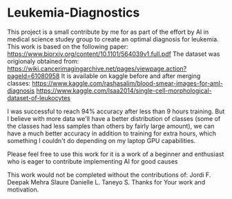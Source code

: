 # Leukemia-Diagnostics
This project is a small contribute by me for as part of the effort by AI in medical science studey group to create an optimal diagnosis for leukemia.
This work is based on the following paper: https://www.biorxiv.org/content/10.1101/564039v1.full.pdf
The dataset was origionaly obtained from: https://wiki.cancerimagingarchive.net/pages/viewpage.action?pageId=61080958
It is available on kaggle before and after merging classes: 
https://www.kaggle.com/rashasalim/blood-smear-images-for-aml-diagnosis 
https://www.kaggle.com/lsaa2014/single-cell-morphological-dataset-of-leukocytes

I was successful to reach 94% accuracy after less than 9 hours training. But I believe with more data we'll have a better distribution of classes (some of the classes had less samples than others by fairly large amount), we can have a much better accuracy in addition to training for extra hours, which something I couldn't do depending on my laptop GPU capabilities.

Please feel free to use this work for it is a work of a beginner and enthusiast who is eager to  contribute implementing AI for good causes

This work would not be completed without the contributions of:
Jordi F.
Deepak Mehra
Slaure
Danielle L. Taneyo S.
Thanks for Your work and motivation.


